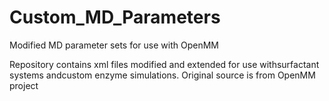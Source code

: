 # Custom_MD_Parameters
Modified MD parameter sets for use with OpenMM

Repository contains xml files modified and extended for use withsurfactant systems andcustom enzyme simulations.
Original source is from OpenMM project
